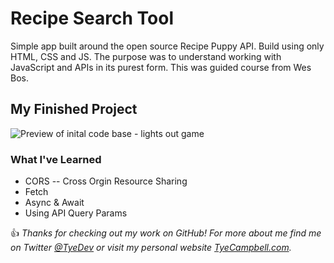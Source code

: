 # Recipe Search Tool
Simple app built around the open source Recipe Puppy API. Build using only HTML, CSS and JS. The purpose was to understand working with JavaScript and APIs in its purest form. This was guided course from Wes Bos.

## My Finished Project

![Preview of inital code base - lights out game](docs/preview.gif)

### What I've Learned

* CORS -- Cross Orgin Resource Sharing 
* Fetch 
* Async & Await
* Using API Query Params 

:thumbsup: *Thanks for checking out my work on GitHub! For more about me find me on Twitter [@TyeDev](https://twitter.com/tyedev) or visit my personal website [TyeCampbell.com](www.TyeCampbell.com).*
